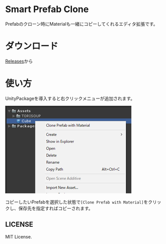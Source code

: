# Smart Prefab Clone

Prefabのクローン時にMaterialも一緒にコピーしてくれるエディタ拡張です。

# ダウンロード

[Releases](https://github.com/TORISOUP/SmartPrefabClone/releases)から

# 使い方

UnityPackageを導入すると右クリックメニューが追加されます。

![menu](https://github.com/TORISOUP/SmartPrefabClone/blob/master/docs/menu.png?raw=true)

コピーしたいPrefabを選択した状態で`[Clone Prefab with Material]`をクリックし、保存先を指定すればコピーされます。

## LICENSE

MIT License.
